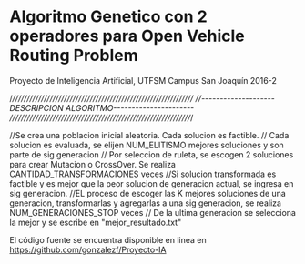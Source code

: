 # Algoritmo Genetico con 2 operadores para Open Vehicle Routing Problem
Proyecto de Inteligencia Artificial, UTFSM Campus San Joaquín 2016-2



/*///////////////////////////////////////////////////////////////
//--------------------DESCRIPCION ALGORITMO----------------------
///////////////////////////////////////////////////////////////*/


//Se crea una poblacion inicial aleatoria. Cada solucion es factible.
// Cada solucion es evaluada, se elijen NUM_ELITISMO mejores soluciones y son parte de sig generacion
// Por seleccion de ruleta, se escogen 2 soluciones para crear Mutacion o CrossOver. Se realiza CANTIDAD_TRANSFORMACIONES veces
//Si solucion transformada es factible y es mejor que la peor solucion de generacion actual, se ingresa en sig generacion.
//EL proceso de escoger las K mejores soluciones de una generacion, transformarlas y agregarlas a una sig generacion, se realiza NUM_GENERACIONES_STOP veces
// De la ultima generacion se selecciona la mejor y se escribe en "mejor_resultado.txt"





El código fuente se encuentra disponible en linea en https://github.com/gonzalezf/Proyecto-IA

